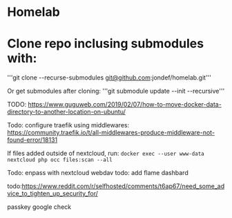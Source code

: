 # Homelab

# Clone repo inclusing submodules with:
'''git clone --recurse-submodules git@github.com:jondef/homelab.git'''


Or get submodules after cloning:
'''git submodule update --init --recursive'''

TODO:
https://www.guguweb.com/2019/02/07/how-to-move-docker-data-directory-to-another-location-on-ubuntu/

Todo: configure traefik using middlewares:
https://community.traefik.io/t/all-middlewares-produce-middleware-not-found-error/18131





If files added outside of nextcloud, run:
```docker exec --user www-data nextcloud php occ files:scan --all```


Todo: enpass with nextcloud webdav
todo: add flame dashbard

todo:https://www.reddit.com/r/selfhosted/comments/t6ap67/need_some_advice_to_tighten_up_security_for/

passkey google check